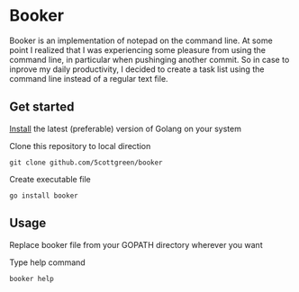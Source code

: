 # Booker
Booker is an implementation of notepad on the command line. At some point I realized that I was experiencing some pleasure from using the command line, in particular when pushinging another commit. So in case to inprove my daily productivity, I decided to create a task list using the command line instead of a regular text file.

## Get started
[Install](https://go.dev/doc/install) the latest (preferable) version of Golang on your system

Clone this repository to local direction
```
git clone github.com/5cottgreen/booker
```

Create executable file
```
go install booker
```

## Usage
Replace booker file from your GOPATH directory wherever you want

Type help command
```
booker help
```